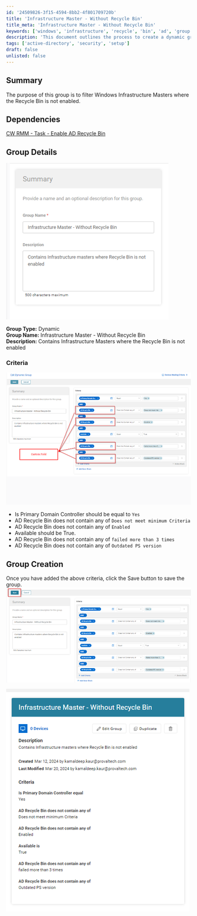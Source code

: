 ```yaml
---
id: '24509826-3f15-4594-8bb2-4f801709720b'
title: 'Infrastructure Master - Without Recycle Bin'
title_meta: 'Infrastructure Master - Without Recycle Bin'
keywords: ['windows', 'infrastructure', 'recycle', 'bin', 'ad', 'group', 'criteria']
description: 'This document outlines the process to create a dynamic group in ConnectWise RMM that filters Infrastructure Masters where the Recycle Bin is not enabled. It includes criteria for the group and dependencies for enabling the AD Recycle Bin.'
tags: ['active-directory', 'security', 'setup']
draft: false
unlisted: false
---
```


## Summary

The purpose of this group is to filter Windows Infrastructure Masters where the Recycle Bin is not enabled.

## Dependencies

[CW RMM - Task - Enable AD Recycle Bin](https://proval.itglue.com/DOC-5078775-15349513)

## Group Details

![Image](../../../static/img/Infrastructure-Master---Without-Recycle-Bin/image_1.png)

**Group Type:** Dynamic  
**Group Name:** Infrastructure Master - Without Recycle Bin  
**Description:** Contains Infrastructure Masters where the Recycle Bin is not enabled  

### Criteria

![Image](../../../static/img/Infrastructure-Master---Without-Recycle-Bin/image_2.png)

- Is Primary Domain Controller should be equal to `Yes`
- AD Recycle Bin does not contain any of `Does not meet minimum Criteria`
- AD Recycle Bin does not contain any of `Enabled`
- Available should be True.
- AD Recycle Bin does not contain any of `failed more than 3 times`
- AD Recycle Bin does not contain any of `Outdated PS version`

## Group Creation

Once you have added the above criteria, click the Save button to save the group.  
![Image](../../../static/img/Infrastructure-Master---Without-Recycle-Bin/image_3.png)

![Image](../../../static/img/Infrastructure-Master---Without-Recycle-Bin/image_4.png)

